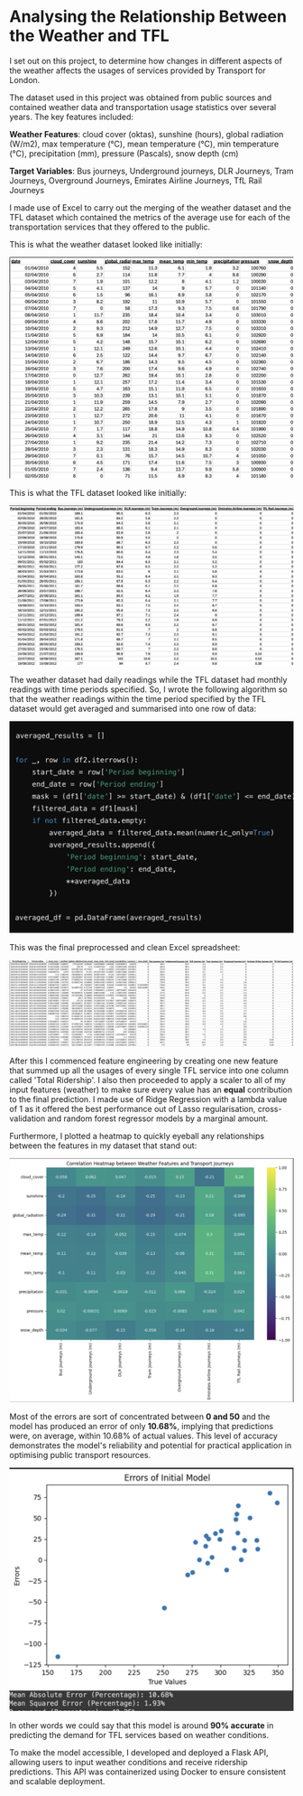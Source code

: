 
# Analysing the Relationship Between the Weather and TFL

I set out on this project, to determine how changes in different aspects of the weather affects the usages of services provided by Transport for London.

The dataset used in this project was obtained from public sources and contained weather data and transportation usage statistics over several years. The key features included:

**Weather Features**: cloud cover (oktas), sunshine (hours), global radiation (W/m2), max temperature (°C), mean temperature (°C), min temperature (°C), precipitation (mm), pressure (Pascals), snow depth (cm)

**Target Variables**: Bus journeys, Underground journeys, DLR Journeys, Tram Journeys, Overground Journeys, Emirates Airline Journeys, TfL Rail Journeys

I made use of Excel to carry out the merging of the weather dataset and the TFL dataset which contained the metrics of the average use for each of the transportation services that they offered to the public.

This is what the weather dataset looked like initially:

![SS1](https://github.com/VishRMehta/TFL-and-Weather/blob/main/tol-images/Screenshot%202024-08-06%20at%2021.47.47.png)


This is what the TFL dataset looked like initially:

![SS2](https://github.com/VishRMehta/TFL-and-Weather/blob/main/tol-images/Screenshot%202024-08-06%20at%2021.47.31.png)

The weather dataset had daily readings while the TFL dataset had monthly readings with time periods specified. So, I wrote the following algorithm so that the weather readings within the time period specified by the TFL dataset would get averaged and summarised into one row of data:

![SS3](https://github.com/VishRMehta/TFL-and-Weather/blob/main/tol-images/Screenshot%202024-08-06%20at%2021.51.27.png)

This was the final preprocessed and clean Excel spreadsheet:

![SS4](https://github.com/VishRMehta/TFL-and-Weather/blob/main/tol-images/Screenshot%202024-08-06%20at%2021.48.58.png)

After this I commenced feature engineering by creating one new feature that summed up all the usages of every single TFL service into one column called 'Total Ridership'. I also then proceeded to apply a scaler to all of my input features (weather) to make sure every value has an **equal** contribution to the final prediction. I made use of Ridge Regression with a lambda value of 1 as it offered the best performance out of Lasso regularisation, cross-validation and random forest regressor models by a marginal amount.

Furthermore, I plotted a heatmap to quickly eyeball any relationships between the features in my dataset that stand out:

![SS5](https://github.com/VishRMehta/TFL-and-Weather/blob/main/tol-images/Screenshot%202024-08-06%20at%2021.52.44.png)

Most of the errors are sort of concentrated between **0 and 50** and the model has produced an error of only **10.68%**, implying that predictions were, on average, within 10.68% of actual values. This level of accuracy demonstrates the model's reliability and potential for practical application in optimising public transport resources.

![SS6](https://github.com/VishRMehta/TFL-and-Weather/blob/main/tol-images/Screenshot%202024-08-06%20at%2021.50.21.png)

In other words we could say that this model is around **90% accurate** in predicting the demand for TFL services based on weather conditions.

To make the model accessible, I developed and deployed a Flask API, allowing users to input weather conditions and receive ridership predictions. This API was containerized using Docker to ensure consistent and scalable deployment.



